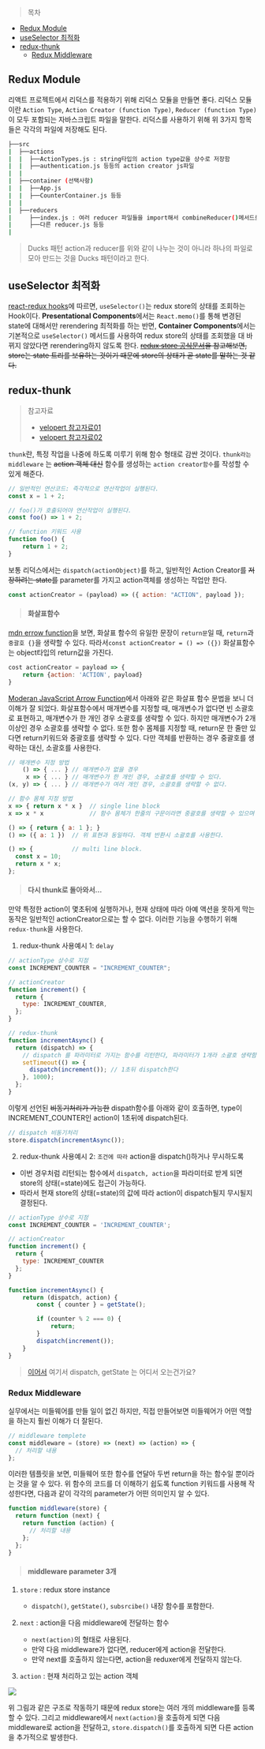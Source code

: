 > 목차

- [Redux Module](#redux-module)
- [useSelector 최적화](#useselector-최적화)
- [redux-thunk](#redux-thunk)
  - [Redux Middleware](#redux-middleware)

## Redux Module

리액트 프로젝트에서 리덕스를 적용하기 위해 리덕스 모듈을 만들면 좋다.
리덕스 모듈이란 `Action Type`, `Action Creator (function Type)`, `Reducer (function Type)`이 모두 포함되는 자바스크립트 파일을 말한다.
리덕스를 사용하기 위해 위 3가지 항목들은 각각의 파일에 저장해도 된다.

```bash
├──src
|  ├──actions
|  |  ├──ActionTypes.js : string타입의 action type값을 상수로 저장함
|  |  ├──authentication.js 등등의 action creator js파일
|  |
|  ├──container (선택사항)
|  |  ├──App.js
|  |  ├──CounterContainer.js 등등
|  |
|  ├──reducers
|     ├──index.js : 여러 reducer 파일들을 import해서 combineReducer()메서드로 내보냄
|     ├──다른 reducer.js 등등
|
```

> Ducks 패턴
> action과 reducer를 위와 같이 나누는 것이 아니라 하나의 파일로 모아 만드는 것을 Ducks 패턴이라고 한다.

## useSelector 최적화

[react-redux hooks](https://react-redux.js.org/api/hooks)에 따르면, `useSelector()`는 redux store의 상태를 조회하는 Hook이다.
**Presentational Components**에서는 `React.memo()`를 통해 변경된 state에 대해서만 rerendering 최적화를 하는 반면, **Container Components**에서는 기본적으로 `useSelector()` 메서드를 사용하여 redux store의 상태를 조회했을 대 바뀌지 않았다면 rerendering하지 않도록 한다. ~~[redux store 공식문서](https://redux.js.org/api/store)을 참고해보면, store는 state 트리를 보유하는 것이기 때문에 store의 상태가 곧 state를 말하는 것 같다.~~

## redux-thunk

> 참고자료
>
> - [velopert 참고자료01](https://react.vlpt.us/redux-middleware/04-redux-thunk.html)
> - [velopert 참고자료02](https://redux-advanced.vlpt.us/2/01.html)

`thunk`란, 특정 작업을 나중에 하도록 미루기 위해 함수 형태로 감싼 것이다. `thunk라는 middleware` 는 ~~action 객체 대신~~ 함수를 생성하는 `action creator함수`를 작성할 수 있게 해준다.

```js
// 일반적인 연산코드: 즉각적으로 연산작업이 실행된다.
const x = 1 + 2;

// foo()가 호출되어야 연산작업이 실행된다.
const foo() => 1 + 2;

// function 키워드 사용
function foo() {
    return 1 + 2;
}
```

보통 리덕스에서는 `dispatch(actionObject)`를 하고, 일반적인 Action Creator를 ~~저장하려는 state를~~ parameter를 가지고 action객체를 생성하는 작업만 한다.

```js
const actionCreator = (payload) => ({ action: "ACTION", payload });
```

> #### 화살표함수

[mdn errow function](https://developer.mozilla.org/ko/docs/Web/JavaScript/Reference/Functions/Arrow_functions)을 보면, 화살표 함수의 유일한 문장이 `return문`일 때, `return`과 `중괄호 {}`을 생략할 수 있다. 따라서`const actionCreator = () => ({})` 화살표함수는 object타입의 return값을 가진다.

```js
cost actionCreator = payload => {
    return {action: 'ACTION', payload}
}
```

[Moderan JavaScript Arrow Function](https://poiemaweb.com/es6-arrow-function)에서 아래와 같은 화살표 함수 문법을 보니 더 이해가 잘 되었다.
화살표함수에서 매개변수를 지정할 때, 매개변수가 없다면 빈 소괄호로 표현하고, 매개변수가 한 개인 경우 소괄호를 생략할 수 있다. 하지만 매개변수가 2개 이상인 경우 소괄호를 생략할 수 없다.
또한 함수 몸체를 지정할 때, return문 한 줄만 있다면 return키워드와 중괄호를 생략할 수 있다. 다만 객체를 반환하는 경우 중괄호를 생략하는 대신, 소괄호를 사용한다.

```js
// 매개변수 지정 방법
    () => { ... } // 매개변수가 없을 경우
     x => { ... } // 매개변수가 한 개인 경우, 소괄호를 생략할 수 있다.
(x, y) => { ... } // 매개변수가 여러 개인 경우, 소괄호를 생략할 수 없다.

// 함수 몸체 지정 방법
x => { return x * x }  // single line block
x => x * x             // 함수 몸체가 한줄의 구문이라면 중괄호를 생략할 수 있으며 암묵적으로 return된다. 위 표현과 동일하다.

() => { return { a: 1 }; }
() => ({ a: 1 })  // 위 표현과 동일하다. 객체 반환시 소괄호를 사용한다.

() => {           // multi line block.
  const x = 10;
  return x * x;
};
```

> #### 다시 thunk로 돌아와서...

만약 특정한 action이 몇초뒤에 실행하거나, 현재 상태에 따라 아예 액션을 못하게 막는 동작은 일반적인 actionCreator으로는 할 수 없다.
이러한 기능을 수행하기 위해 `redux-thunk`을 사용한다.

1. redux-thunk 사용예시 1: `delay`

```js
// actionType 상수로 지정
const INCREMENT_COUNTER = "INCREMENT_COUNTER";

// actionCreator
function increment() {
  return {
    type: INCREMENT_COUNTER,
  };
}

// redux-thunk
function incrementAsync() {
  return (dispatch) => {
    // dispatch 를 파라미터로 가지는 함수를 리턴한다, 파라미터가 1개라 소괄호 생략함
    setTimeout(() => {
      dispatch(increment()); // 1초뒤 dispatch한다
    }, 1000);
  };
}
```

이렇게 선언된 ~~비동기처리가 가능한~~ dispath함수를 아래와 같이 호출하면, type이 INCREMENT_COUNTER인 action이 1초뒤에 dispatch된다.

```js
// dispatch 비동기처리
store.dispatch(incrementAsync());
```

2. redux-thunk 사용예시 2: `조건에 따라` action을 dispatch()하거나 무시하도록

- 이번 경우처럼 리턴되는 함수에서 `dispatch, action`을 파라미터로 받게 되면 store의 상태(=state)에도 접근이 가능하다.
- 따라서 현재 store의 상태(=state)의 값에 따라 action이 dispatch될지 무시될지 결정된다.

```js
// actionType 상수로 지정
const INCREMENT_COUNTER = 'INCREMENT_COUNTER';

// actionCreator
function increment() {
  return {
    type: INCREMENT_COUNTER
  };
}

function incrementAsync() {
    return (dispatch, action) {
        const { counter } = getState();

        if (counter % 2 === 0) {
            return;
        }
        dispatch(increment());
    }
}
```

> [이어서](https://redux-advanced.vlpt.us/2/01.html)
> 여기서 dispatch, getState 는 어디서 오는건가요?

<!-- === 이해하지 못했다 ===
- 액션 생성자를 작성하면 ~~action 객체가 아닌~~ 함수가 반환된다.
- 내부 함수에서 `dispatch, getState`와 같은 method를 parameter로 받는다.
- 또한 액션을 dispatch할때 delay를 주거나 특정조건이 만족될 때만 dispatch를 하도록 할 수 있다. 이러한 `dispatch()` 를 통해 ~~동기뿐만 아니라~~ **비동기 처리**를 할 수 있다.
- 표현식을 감싸고 안의 내용의 수행을 delay시킬 수 있는 함수이다. **비동기처리**
- applyMiddleware() 함수를 사용하여 createStore() 안에서 redux와 연결한다.

```js
import thunk from "redux-thunk";
const store = createStore(rootReducer, applyMiddleware(thunk));
```
-->

### Redux Middleware

실무에서는 미들웨어를 만들 일이 없긴 하지만, 직접 만들어보면 미들웨어가 어떤 역할을 하는지 훨씬 이해가 더 잘된다.

```js
// middleware templete
const middleware = (store) => (next) => (action) => {
  // 처리할 내용
};
```

이러한 템플릿을 보면, 미들웨어 또한 함수를 연달아 두번 return을 하는 함수일 뿐이라는 것을 알 수 있다.
위 함수의 코드를 더 이해하기 쉽도록 function 키워드를 사용해 작성한다면, 다음과 같이 각각의 parameter가 어떤 의미인지 알 수 있다.

```js
function middleware(store) {
  return function (next) {
    return function (action) {
      // 처리할 내용
    };
  };
}
```

> #### middleware parameter 3개

1. `store` : redux store instance

   - `dispatch()`, `getState()`, `subsrcibe()` 내장 함수를 포함한다.

2. `next` : action을 다음 middleware에 전달하는 함수

   - `next(action)`의 형태로 사용된다.
   - 만약 다음 middleware가 없다면, reducer에게 action을 전달한다.
   - 만약 next를 호출하지 않는다면, action을 reduxer에게 전달하지 않는다.

3. `action` : 현재 처리하고 있는 action 객체

![](https://i.imgur.com/fZs5yvY.png)

위 그림과 같은 구조로 작동하기 때문에 redux store는 여러 개의 middleware를 등록할 수 있다.
그리고 middleware에서 `next(action)`을 호출하게 되면 다음 middleware로 action을 전달하고, `store.dispatch()`를 호출하게 되면 다른 action을 추가적으로 발생한다.
